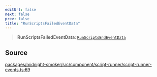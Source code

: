 ```yaml
---
editUrl: false
next: false
prev: false
title: "RunScriptsFailedEventData"
---
```


> **RunScriptsFailedEventData**: [`RunScriptsEndEventData`](/api/midnight-smoker/midnight-smoker/event/type-aliases/runscriptsendeventdata/)

## Source

[packages/midnight-smoker/src/component/script-runner/script-runner-events.ts:69](https://github.com/boneskull/midnight-smoker/blob/417858b/packages/midnight-smoker/src/component/script-runner/script-runner-events.ts#L69)
